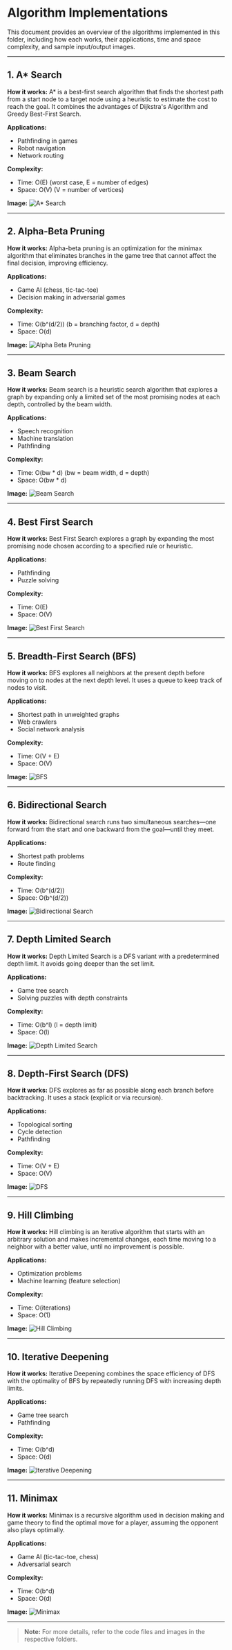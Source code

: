 # Algorithm Implementations

This document provides an overview of the algorithms implemented in this folder, including how each works, their applications, time and space complexity, and sample input/output images.

---

## 1. A* Search
**How it works:**
A* is a best-first search algorithm that finds the shortest path from a start node to a target node using a heuristic to estimate the cost to reach the goal. It combines the advantages of Dijkstra's Algorithm and Greedy Best-First Search.

**Applications:**
- Pathfinding in games
- Robot navigation
- Network routing

**Complexity:**
- Time: O(E) (worst case, E = number of edges)
- Space: O(V) (V = number of vertices)

**Image:**
![A* Search](images/bfs.jpg)

---

## 2. Alpha-Beta Pruning
**How it works:**
Alpha-beta pruning is an optimization for the minimax algorithm that eliminates branches in the game tree that cannot affect the final decision, improving efficiency.

**Applications:**
- Game AI (chess, tic-tac-toe)
- Decision making in adversarial games

**Complexity:**
- Time: O(b^(d/2)) (b = branching factor, d = depth)
- Space: O(d)

**Image:**
![Alpha Beta Pruning](images/Alpha_beta_prunning.jpg)

---

## 3. Beam Search
**How it works:**
Beam search is a heuristic search algorithm that explores a graph by expanding only a limited set of the most promising nodes at each depth, controlled by the beam width.

**Applications:**
- Speech recognition
- Machine translation
- Pathfinding

**Complexity:**
- Time: O(bw * d) (bw = beam width, d = depth)
- Space: O(bw * d)

**Image:**
![Beam Search](images/beam_search.jpg)

---

## 4. Best First Search
**How it works:**
Best First Search explores a graph by expanding the most promising node chosen according to a specified rule or heuristic.

**Applications:**
- Pathfinding
- Puzzle solving

**Complexity:**
- Time: O(E)
- Space: O(V)

**Image:**
![Best First Search](images/best_first_search.jpg)

---

## 5. Breadth-First Search (BFS)
**How it works:**
BFS explores all neighbors at the present depth before moving on to nodes at the next depth level. It uses a queue to keep track of nodes to visit.

**Applications:**
- Shortest path in unweighted graphs
- Web crawlers
- Social network analysis

**Complexity:**
- Time: O(V + E)
- Space: O(V)

**Image:**
![BFS](images/bfs.jpg)

---

## 6. Bidirectional Search
**How it works:**
Bidirectional search runs two simultaneous searches—one forward from the start and one backward from the goal—until they meet.

**Applications:**
- Shortest path problems
- Route finding

**Complexity:**
- Time: O(b^(d/2))
- Space: O(b^(d/2))

**Image:**
![Bidirectional Search](images/bidirectional.jpg)

---

## 7. Depth Limited Search
**How it works:**
Depth Limited Search is a DFS variant with a predetermined depth limit. It avoids going deeper than the set limit.

**Applications:**
- Game tree search
- Solving puzzles with depth constraints

**Complexity:**
- Time: O(b^l) (l = depth limit)
- Space: O(l)

**Image:**
![Depth Limited Search](images/dfs.jpg)

---

## 8. Depth-First Search (DFS)
**How it works:**
DFS explores as far as possible along each branch before backtracking. It uses a stack (explicit or via recursion).

**Applications:**
- Topological sorting
- Cycle detection
- Pathfinding

**Complexity:**
- Time: O(V + E)
- Space: O(V)

**Image:**
![DFS](images/dfs.jpg)

---

## 9. Hill Climbing
**How it works:**
Hill climbing is an iterative algorithm that starts with an arbitrary solution and makes incremental changes, each time moving to a neighbor with a better value, until no improvement is possible.

**Applications:**
- Optimization problems
- Machine learning (feature selection)

**Complexity:**
- Time: O(iterations)
- Space: O(1)

**Image:**
![Hill Climbing](images/hill_climbing.jpg)

---

## 10. Iterative Deepening
**How it works:**
Iterative Deepening combines the space efficiency of DFS with the optimality of BFS by repeatedly running DFS with increasing depth limits.

**Applications:**
- Game tree search
- Pathfinding

**Complexity:**
- Time: O(b^d)
- Space: O(d)

**Image:**
![Iterative Deepening](images/iterative_deepening.jpg)

---

## 11. Minimax
**How it works:**
Minimax is a recursive algorithm used in decision making and game theory to find the optimal move for a player, assuming the opponent also plays optimally.

**Applications:**
- Game AI (tic-tac-toe, chess)
- Adversarial search

**Complexity:**
- Time: O(b^d)
- Space: O(d)

**Image:**
![Minimax](images/minmax.jpg)

---

> **Note:** For more details, refer to the code files and images in the respective folders.
